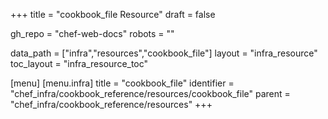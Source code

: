 +++
title = "cookbook_file Resource"
draft = false

gh_repo = "chef-web-docs"
robots = ""

data_path = ["infra","resources","cookbook_file"]
layout = "infra_resource"
toc_layout = "infra_resource_toc"


[menu]
  [menu.infra]
    title = "cookbook_file"
    identifier = "chef_infra/cookbook_reference/resources/cookbook_file"
    parent = "chef_infra/cookbook_reference/resources"
+++

<!-- The contents of this page are automatically generated from the cookbook_file.yaml file in the data directory. -->
<!-- To suggest a change, edit the https://github.com/chef/chef/blob/master/lib/chef/resource/cookbook_file.rb file
      and submit a pull request to the https://github.com/chef/chef repository. -->
